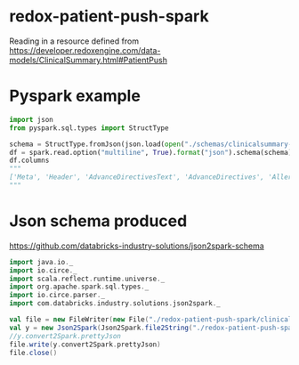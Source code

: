 # redox-patient-push-spark
Reading in a resource defined from  https://developer.redoxengine.com/data-models/ClinicalSummary.html#PatientPush


# Pyspark example

``` python
import json
from pyspark.sql.types import StructType

schema = StructType.fromJson(json.load(open("./schemas/clinicalsummary-patientpush.spark.json", "r")))
df = spark.read.option("multiline", True).format("json").schema(schema).load("test_data/*json") 
df.columns
"""
['Meta', 'Header', 'AdvanceDirectivesText', 'AdvanceDirectives', 'AllergyText', 'Allergies', 'CareTeams', 'EncountersText', 'Encounters', 'FamilyHistoryText', 'FamilyHistory', 'FunctionalStatusText', 'FunctionalStatus', 'GoalsText', 'Goals', 'HealthConcernsText', 'HealthConcerns', 'ImmunizationText', 'Immunizations', 'InsurancesText', 'Insurances', 'MedicalHistoryText', 'MedicalEquipmentText', 'MedicalEquipment', 'MedicationsText', 'Medications', 'NoteSections', 'PlanOfCareText', 'PlanOfCare', 'ProblemsText', 'Problems', 'ProceduresText', 'Procedures', 'ResolvedProblemsText', 'ResolvedProblems', 'ResultText', 'Results', 'SocialHistoryText', 'SocialHistory', 'VitalSignsText', 'VitalSigns']
"""
```

# Json schema produced 

https://github.com/databricks-industry-solutions/json2spark-schema

``` scala
import java.io._
import io.circe._
import scala.reflect.runtime.universe._
import org.apache.spark.sql.types._
import io.circe.parser._
import com.databricks.industry.solutions.json2spark._

val file = new FileWriter(new File("./redox-patient-push-spark/clinicalsummary-patientpush.spark.json"))
val y = new Json2Spark(Json2Spark.file2String("./redox-patient-push-spark/clinicalsummary-patientpush.json"))
//y.convert2Spark.prettyJson
file.write(y.convert2Spark.prettyJson)
file.close()

```



